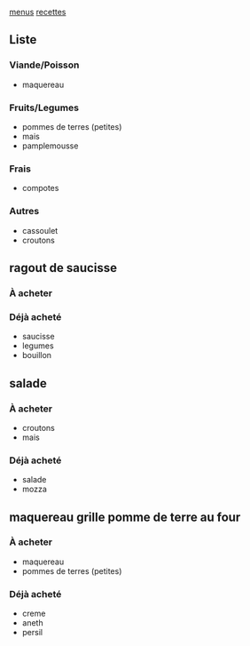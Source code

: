 [menus](/menu.html)
[recettes](/recipe.html)

## Liste
### Viande/Poisson
- maquereau
### Fruits/Legumes
- pommes de terres (petites)
- mais
- pamplemousse
### Frais
- compotes
### Autres
- cassoulet
- croutons

## ragout de saucisse
### À acheter
### Déjà acheté 
- saucisse
- legumes
- bouillon

## salade
### À acheter
- croutons
- mais
### Déjà acheté 
- salade
- mozza

## maquereau grille pomme de terre au four
### À acheter
- maquereau
- pommes de terres (petites)
### Déjà acheté 
- creme
- aneth
- persil
